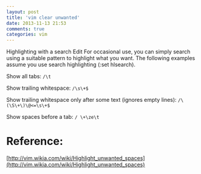 ```yaml
---
layout: post
title: 'vim clear unwanted'
date: 2013-11-13 21:53
comments: true
categories: vim
---
```

Highlighting with a search Edit
For occasional use, you can simply search using a suitable pattern to highlight what you want. 
The following examples assume you use search highlighting (:set hlsearch).

Show all tabs:
`/\t`

Show trailing whitespace:
`/\s\+$`

Show trailing whitespace only after some text (ignores empty lines):
`/\(\S\+\)\@<=\s\+$`

Show spaces before a tab:
`/ \+\ze\t`


# Reference:
[http://vim.wikia.com/wiki/Highlight_unwanted_spaces](http://vim.wikia.com/wiki/Highlight_unwanted_spaces)
